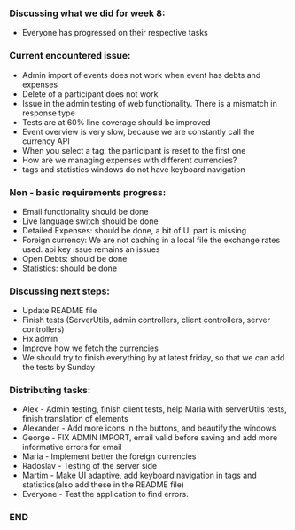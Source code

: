 ### Discussing what we did for week 8:

- Everyone has progressed on their respective tasks

### Current encountered issue:
- Admin import of events does not work when event has debts and expenses
- Delete of a participant does not work
- Issue in the admin testing of web functionality. There is a mismatch in response type
- Tests are at 60% line coverage should be improved
- Event overview is very slow, because we are constantly call the currency API
- When you select a tag, the participant is reset to the first one
- How are we managing expenses with different currencies?
- tags and statistics windows do not have keyboard navigation

### Non - basic requirements progress:
- Email functionality should be done
- Live language switch should be done
- Detailed Expenses: should be done, a bit of UI part is missing
- Foreign currency:  We are not caching in a local file the exchange rates used. api key issue remains an issues 
- Open Debts: should be done
- Statistics: should be done

### Discussing next steps:
- Update README file
- Finish tests (ServerUtils, admin controllers, client controllers, server controllers)
- Fix admin
- Improve how we fetch the currencies
- We should try to finish everything by at latest friday, so that we can add the tests by Sunday

### Distributing tasks:
- Alex - Admin testing, finish client tests, help Maria with serverUtils tests, finish translation of elements
- Alexander - Add more icons in the buttons, and beautify the windows
- George - FIX ADMIN IMPORT, email valid before saving
  and add more informative errors for email
- Maria - Implement better the foreign currencies
- Radoslav - Testing of the server side
- Martim - Make UI adaptive, add keyboard navigation in tags and statistics(also add these in the README file)
- Everyone - Test the application to find errors.


### END

